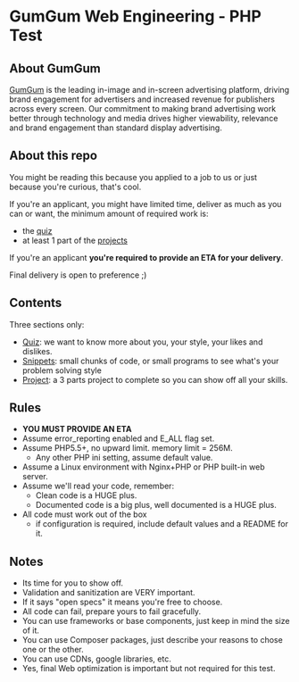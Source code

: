 # GumGum Web Engineering - PHP Test

## About GumGum

[GumGum](http://gumgum.com/) is the leading in-image and in-screen advertising
platform, driving brand engagement for advertisers and increased revenue for
publishers across every screen. Our commitment to making brand advertising work
better through technology and media drives higher viewability, relevance and
brand engagement than standard display advertising.

## About this repo

You might be reading this because you applied to a job to us or just because
you're curious, that's cool.

If you're an applicant, you might have limited time, deliver as much as you can
or want, the minimum amount of required work is:
- the [quiz](quiz.md)
- at least 1 part of the [projects](project.md)

If you're an applicant **you're required to provide an ETA for your delivery**.

Final delivery is open to preference ;)

## Contents

Three sections only:

- [Quiz](quiz.md): we want to know more about you, your style, your likes and dislikes.
- [Snippets](snippets.md): small chunks of code, or small programs to see what's your problem
solving style
- [Project](project.md): a 3 parts project to complete so you can show off all your skills.

## Rules

- **YOU MUST PROVIDE AN ETA**
- Assume error_reporting enabled and E_ALL flag set.
- Assume PHP5.5+, no upward limit. memory limit = 256M.
  - Any other PHP ini setting, assume default value.
- Assume a Linux environment with Nginx+PHP or PHP built-in web server.
- Assume we'll read your code, remember:
  - Clean code is a HUGE plus.
  - Documented code is a big plus, well documented is a HUGE plus.
- All code must work out of the box
  - if configuration is required, include default values and a README for it.

## Notes

- Its time for you to show off.
- Validation and sanitization are VERY important.
- If it says "open specs" it means you're free to choose.
- All code can fail, prepare yours to fail gracefully.
- You can use frameworks or base components, just keep in mind the size of it.
- You can use Composer packages, just describe your reasons to chose one or the other.
- You can use CDNs, google libraries, etc.
- Yes, final Web optimization is important but not required for this test.
